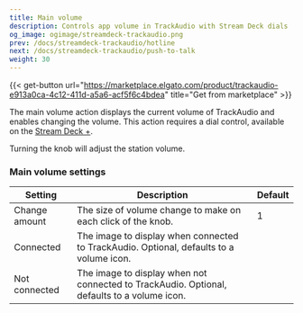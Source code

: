 ```yaml
---
title: Main volume
description: Controls app volume in TrackAudio with Stream Deck dials
og_image: ogimage/streamdeck-trackaudio.png
prev: /docs/streamdeck-trackaudio/hotline
next: /docs/streamdeck-trackaudio/push-to-talk
weight: 30
---
```


{{< get-button url="https://marketplace.elgato.com/product/trackaudio-e913a0ca-4c12-411d-a5a6-acf5f6c4bdea" title="Get from marketplace" >}}

The main volume action displays the current volume of TrackAudio and enables changing the volume. This action requires a dial control, available on the [Stream Deck +](https://www.elgato.com/us/en/p/stream-deck-plus-black).

Turning the knob will adjust the station volume.

### Main volume settings <!-- omit from toc -->

| Setting       | Description                                                                                 | Default |
| ------------- | ------------------------------------------------------------------------------------------- | ------- |
| Change amount | The size of volume change to make on each click of the knob.                                | 1       |
| Connected     | The image to display when connected to TrackAudio. Optional, defaults to a volume icon.     |         |
| Not connected | The image to display when not connected to TrackAudio. Optional, defaults to a volume icon. |         |
